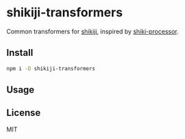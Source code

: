 # shikiji-transformers

Common transformers for [shikiji](https://github.com/antfu/shikiji), inspired by [shiki-processor](https://github.com/innocenzi/shiki-processor).

## Install

```bash
npm i -D shikiji-transformers
```

## Usage

## License

MIT
